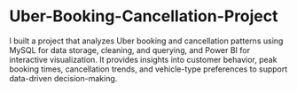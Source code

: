 # Uber-Booking-Cancellation-Project
I built a project that analyzes Uber booking and cancellation patterns using MySQL for data storage, cleaning, and querying, and Power BI for interactive visualization. It provides insights into customer behavior, peak booking times, cancellation trends, and vehicle-type preferences to support data-driven decision-making.
